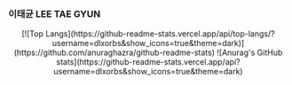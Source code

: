 ###  이태균 LEE TAE GYUN

<!--
**dlxorbs/dlxorbs** is a ✨ _special_ ✨ repository because its `README.md` (this file) appears on your GitHub profile.

Here are some ideas to get you started:

- 🔭 I’m currently working on ...
- 🌱 I’m currently learning ...
- 👯 I’m looking to collaborate on ...
- 🤔 I’m looking for help with ...
- 💬 Ask me about ...
- 📫 How to reach me: ...
- 😄 Pronouns: ...
- ⚡ Fun fact: ...
-->



<div align = "center" justify = "center">[![Top Langs](https://github-readme-stats.vercel.app/api/top-langs/?username=dlxorbs&show_icons=true&theme=dark)](https://github.com/anuraghazra/github-readme-stats) ![Anurag's GitHub stats](https://github-readme-stats.vercel.app/api?username=dlxorbs&show_icons=true&theme=dark)


</div>
